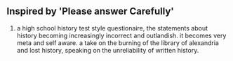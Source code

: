 ## Inspired by 'Please answer Carefully'
1. a high school history test style questionaire, the statements about history becoming increasingly incorrect and outlandish.
it becomes very meta and self aware.
a take on the burning of the library of alexandria and lost history, speaking on the unreliability of written history.

